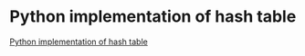 # Python implementation of hash table
[Python implementation of hash table](https://aiwithcloud.com/2022/09/19/python_implementation_of_hash_table/)